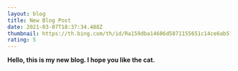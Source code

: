 ```yaml
---
layout: blog
title: New Blog Post
date: 2021-03-07T18:37:34.488Z
thumbnail: https://th.bing.com/th/id/Ra159dba14606d5871155651c14ce6ab5?rik=U3jPgUMeFMUu1w&riu=http%3a%2f%2fgetwallpapers.com%2fwallpaper%2ffull%2fc%2f8%2f9%2f293638.jpg&ehk=mo%2ba67MW%2bcz4JDidLBfcz4SGlyMsh0yQoIlmWxqjVA4%3d&risl=&pid=ImgRaw
rating: 5
---
```

**Hello, this is my new blog. I hope you like the cat.**